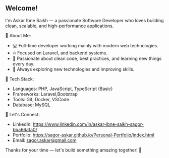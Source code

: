 ## Welcome!

I'm Askar Ibne Saikh — a passionate Software Developer who loves building clean, scalable, and high-performance applications.

🔹 About Me:
- 💻 Full-time developer working mainly with modern web technologies.
- 🔥 Focused on Laravel, and backend systems.
- 🎯 Passionate about clean code, best practices, and learning new things every day.
- 🌱 Always exploring new technologies and improving skills.

🔹 Tech Stack:
- Languages: PHP, JavaScript, TypeScript (Basic)
- Frameworks: Laravel,Bootstrap
- Tools: Git, Docker, VSCode
- Database: MySQL

🔹 Let's Connect:
- LinkedIn: https://www.linkedin.com/in/askar-ibne-saikh-sagor-bba66a1a0/
- Portfolio: https://sagor-askar.github.io/Personal-Portfolio/index.html
- Email: sagor.askar@gmail.com 

Thanks for your time — let's build something amazing together! 🚀
